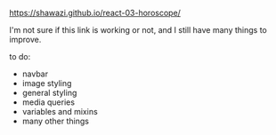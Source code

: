 https://shawazi.github.io/react-03-horoscope/

I'm not sure if this link is working or not, and I still have many things to improve. 

to do: 

- navbar
- image styling
- general styling
- media queries
- variables and mixins
- many other things